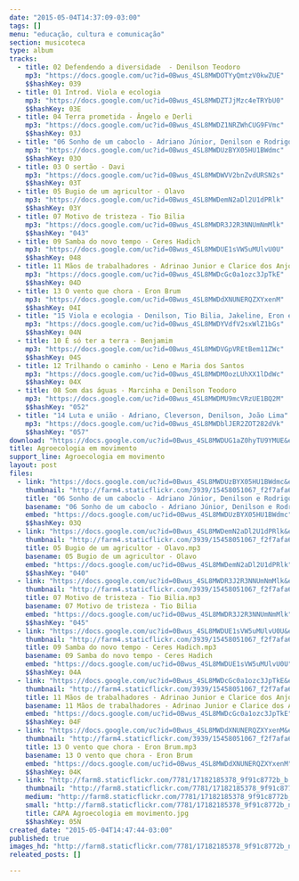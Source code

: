 ```yaml
---
date: "2015-05-04T14:37:09-03:00"
tags: []
menu: "educação, cultura e comunicação"
section: musicoteca
type: album
tracks:
  - title: 02 Defendendo a diversidade  - Denilson Teodoro
    mp3: "https://docs.google.com/uc?id=0Bwus_4SL8MWDOTYyQmtzV0kwZUE"
    $$hashKey: 039
  - title: 01 Introd. Viola e ecologia
    mp3: "https://docs.google.com/uc?id=0Bwus_4SL8MWDZTJjMzc4eTRYbU0"
    $$hashKey: 03E
  - title: 04 Terra prometida - Ângelo e Derli
    mp3: "https://docs.google.com/uc?id=0Bwus_4SL8MWDZ1NRZWhCUG9FVmc"
    $$hashKey: 03J
  - title: "06 Sonho de um caboclo - Adriano Júnior, Denilson e Rodrigo das Neves"
    mp3: "https://docs.google.com/uc?id=0Bwus_4SL8MWDUzBYX05HU1BWdmc"
    $$hashKey: 03O
  - title: 03 O sertão - Davi
    mp3: "https://docs.google.com/uc?id=0Bwus_4SL8MWDWVV2bnZvdURSN2s"
    $$hashKey: 03T
  - title: 05 Bugio de um agricultor - Olavo
    mp3: "https://docs.google.com/uc?id=0Bwus_4SL8MWDemN2aDl2U1dPRlk"
    $$hashKey: 03Y
  - title: 07 Motivo de tristeza - Tio Bilia
    mp3: "https://docs.google.com/uc?id=0Bwus_4SL8MWDR3J2R3NNUmNmMlk"
    $$hashKey: "043"
  - title: 09 Samba do novo tempo - Ceres Hadich
    mp3: "https://docs.google.com/uc?id=0Bwus_4SL8MWDUE1sVW5uMUlvU0U"
    $$hashKey: 048
  - title: 11 Mãos de trabalhadores - Adrinao Junior e Clarice dos Anjos
    mp3: "https://docs.google.com/uc?id=0Bwus_4SL8MWDcGc0a1ozc3JpTkE"
    $$hashKey: 04D
  - title: 13 O vento que chora - Eron Brum
    mp3: "https://docs.google.com/uc?id=0Bwus_4SL8MWDdXNUNERQZXYxenM"
    $$hashKey: 04I
  - title: "15 Viola e ecologia - Denilson, Tio Bilia, Jakeline, Eron e Jackon"
    mp3: "https://docs.google.com/uc?id=0Bwus_4SL8MWDYVdfV2sxWlZ1bGs"
    $$hashKey: 04N
  - title: 10 É só ter a terra - Benjamim
    mp3: "https://docs.google.com/uc?id=0Bwus_4SL8MWDVGpVREtBem11ZWc"
    $$hashKey: 04S
  - title: 12 Trilhando o caminho - Leno e Maria dos Santos
    mp3: "https://docs.google.com/uc?id=0Bwus_4SL8MWDM0ozLUhXX1lDdWc"
    $$hashKey: 04X
  - title: 08 Som das águas - Marcinha e Denilson Teodoro
    mp3: "https://docs.google.com/uc?id=0Bwus_4SL8MWDMU9mcVRzUE1BQ2M"
    $$hashKey: "052"
  - title: "14 Luta e união - Adriano, Cleverson, Denilson, João Lima"
    mp3: "https://docs.google.com/uc?id=0Bwus_4SL8MWDblJER2ZOT282dVk"
    $$hashKey: "057"
download: "https://docs.google.com/uc?id=0Bwus_4SL8MWDUG1aZ0hyTU9YMUE&export=download"
title: Agroecologia em movimento
support_line: Agroecologia em movimento
layout: post
files:
  - link: "https://docs.google.com/uc?id=0Bwus_4SL8MWDUzBYX05HU1BWdmc&export=download"
    thumbnail: "http://farm4.staticflickr.com/3939/15458051067_f2f7afa6e8_b.jpg"
    title: "06 Sonho de um caboclo - Adriano Júnior, Denilson e Rodrigo das Neves.mp3"
    basename: "06 Sonho de um caboclo - Adriano Júnior, Denilson e Rodrigo das Neves"
    embed: "https://docs.google.com/uc?id=0Bwus_4SL8MWDUzBYX05HU1BWdmc"
    $$hashKey: 03Q
  - link: "https://docs.google.com/uc?id=0Bwus_4SL8MWDemN2aDl2U1dPRlk&export=download"
    thumbnail: "http://farm4.staticflickr.com/3939/15458051067_f2f7afa6e8_b.jpg"
    title: 05 Bugio de um agricultor - Olavo.mp3
    basename: 05 Bugio de um agricultor - Olavo
    embed: "https://docs.google.com/uc?id=0Bwus_4SL8MWDemN2aDl2U1dPRlk"
    $$hashKey: "040"
  - link: "https://docs.google.com/uc?id=0Bwus_4SL8MWDR3J2R3NNUmNmMlk&export=download"
    thumbnail: "http://farm4.staticflickr.com/3939/15458051067_f2f7afa6e8_b.jpg"
    title: 07 Motivo de tristeza - Tio Bilia.mp3
    basename: 07 Motivo de tristeza - Tio Bilia
    embed: "https://docs.google.com/uc?id=0Bwus_4SL8MWDR3J2R3NNUmNmMlk"
    $$hashKey: "045"
  - link: "https://docs.google.com/uc?id=0Bwus_4SL8MWDUE1sVW5uMUlvU0U&export=download"
    thumbnail: "http://farm4.staticflickr.com/3939/15458051067_f2f7afa6e8_b.jpg"
    title: 09 Samba do novo tempo - Ceres Hadich.mp3
    basename: 09 Samba do novo tempo - Ceres Hadich
    embed: "https://docs.google.com/uc?id=0Bwus_4SL8MWDUE1sVW5uMUlvU0U"
    $$hashKey: 04A
  - link: "https://docs.google.com/uc?id=0Bwus_4SL8MWDcGc0a1ozc3JpTkE&export=download"
    thumbnail: "http://farm4.staticflickr.com/3939/15458051067_f2f7afa6e8_b.jpg"
    title: 11 Mãos de trabalhadores - Adrinao Junior e Clarice dos Anjos.mp3
    basename: 11 Mãos de trabalhadores - Adrinao Junior e Clarice dos Anjos
    embed: "https://docs.google.com/uc?id=0Bwus_4SL8MWDcGc0a1ozc3JpTkE"
    $$hashKey: 04F
  - link: "https://docs.google.com/uc?id=0Bwus_4SL8MWDdXNUNERQZXYxenM&export=download"
    thumbnail: "http://farm4.staticflickr.com/3939/15458051067_f2f7afa6e8_b.jpg"
    title: 13 O vento que chora - Eron Brum.mp3
    basename: 13 O vento que chora - Eron Brum
    embed: "https://docs.google.com/uc?id=0Bwus_4SL8MWDdXNUNERQZXYxenM"
    $$hashKey: 04K
  - link: "http://farm8.staticflickr.com/7781/17182185378_9f91c8772b_b.jpg"
    thumbnail: "http://farm8.staticflickr.com/7781/17182185378_9f91c8772b_t.jpg"
    medium: "http://farm8.staticflickr.com/7781/17182185378_9f91c8772b_z.jpg"
    small: "http://farm8.staticflickr.com/7781/17182185378_9f91c8772b_n.jpg"
    title: CAPA Agroecologia em movimento.jpg
    $$hashKey: 05N
created_date: "2015-05-04T14:47:44-03:00"
published: true
images_hd: "http://farm8.staticflickr.com/7781/17182185378_9f91c8772b_n.jpg"
releated_posts: []

---
```

